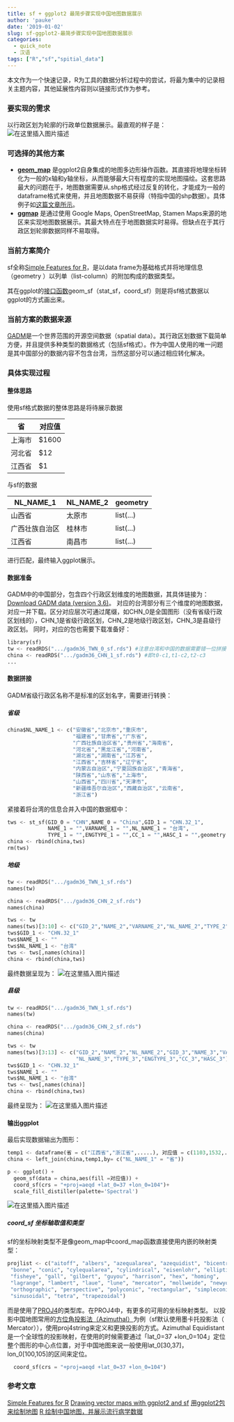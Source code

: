 ```yaml
---
title: sf + ggplot2 最简步骤实现中国地图数据展示
author: 'pauke'
date: '2019-01-02'
slug: sf-ggplot2-最简步骤实现中国地图数据展示
categories:
  - quick_note
  - 汉语
tags: ["R","sf","spitial_data"]
---
```


本文作为一个快速记录，R为工具的数据分析过程中的尝试，将最为集中的记录相关主题内容，其他延展性内容则以链接形式作为参考。

### 要实现的需求
以行政区划为轮廓的行政单位数据展示。最直观的样子是：
![在这里插入图片描述](https://img-blog.csdnimg.cn/20190102162205219.png?x-oss-process=image/watermark,type_ZmFuZ3poZW5naGVpdGk,shadow_10,text_aHR0cHM6Ly9ibG9nLmNzZG4ubmV0L3UwMTQ1MzE3MTQ=,size_16,color_FFFFFF,t_70)

### 可选择的其他方案
-  **[geom_map](https://ggplot2.tidyverse.org/reference/geom_map.html)** 是ggplot2自身集成的地图多边形操作函数。其直接将地理坐标转化为一般的x轴和y轴坐标，从而能够最大只有程度的实现地图描绘。这套思路最大的问题在于，地图数据需要从.shp格式经过反复的转化，才能成为一般的dataframe格式来使用，并且地图数据不易获得（特指中国的shp数据）。具体例子如[这篇文章所示](https://cosx.org/2014/08/r-maps-for-china/)。
- **[ggmap](https://github.com/dkahle/ggmap)** 是通过使用 Google Maps, OpenStreetMap,  Stamen Maps来源的地区来实现地图数据展示。其最大特点在于地图数据实时易得。但缺点在于其行政区划轮廓数据同样不易取得。

### 当前方案简介
sf全称[Simple Features for R](https://r-spatial.github.io/sf/index.html)，是以data frame为基础格式并将地理信息（geometry ）以列单（list-column）的附加构成的数据类型。

其在ggplot的[接口函数](https://ggplot2.tidyverse.org/reference/ggsf.html)geom_sf（stat_sf，coord_sf）则是将sf格式数据以ggplot的方式画出来。

### 当前方案的数据来源
[GADM](https://gadm.org/data.html)是一个世界范围的开源空间数据（spatial data）。其行政区划数据下载简单方便，并且提供多种类型的数据格式（包括sf格式）。作为中国人使用的唯一问题是其中国部分的数据内容不包含台湾，当然这部分可以通过相应转化解决。
### 具体实现过程
#### 整体思路
使用sf格式数据的整体思路是将待展示数据

省| 对应值
-------- | -----
上海市| $1600
河北省| $12
江西省  | $1

与sf的数据

NL_NAME_1 | NL_NAME_2 |geometry
-------- | ----- |------
山西省| 太原市|list(...)
广西壮族自治区| 桂林市|list(...)
江西省  |南昌市|list(...)

进行匹配，最终输入ggplot展示。

#### 数据准备
GADM中的中国部分，包含四个行政区划维度的地图数据，其具体链接为：[Download GADM data (version 3.6)](https://gadm.org/download_country_v3.html)。
对应的台湾部分有三个维度的地图数据，对应一并下载。区分对应层次可通过尾缀，如CHN_0是全国图形（没有省级行政区划线的），CHN_1是省级行政区划，CHN_2是地级行政区划，CHN_3是县级行政区划。
同时，对应的包也需要下载准备好：
```python
library(sf)
tw <- readRDS(".../gadm36_TWN_0_sf.rds") #注意台湾和中国的数据需要错一位拼接
china <- readRDS(".../gadm36_CHN_1_sf.rds") #即t0-c1,t1-c2,t2-c3
...
```
#### 数据拼接

GADM省级行政区名称不是标准的区划名字，需要进行转换：
##### 省级
```python
china$NL_NAME_1 <- c("安徽省","北京市","重庆市",
                     "福建省","甘肃省","广东省",
                     "广西壮族自治区省","贵州省","海南省",
                     "河北省","黑龙江省","河南省",
                     "湖北省","湖南省","江苏省",
                     "江西省","吉林省","辽宁省",
                     "内蒙古自治区","宁夏回族自治区","青海省",
                     "陕西省","山东省","上海市",
                     "山西省","四川省","天津市",
                     "新疆维吾尔自治区","西藏自治区","云南省",
                     "浙江省")
```
紧接着将台湾的信息合并入中国的数据框中：
```python
tws <- st_sf(GID_0 = "CHN",NAME_0 = "China",GID_1 = "CHN.32_1",
             NAME_1 = "",VARNAME_1 = "",NL_NAME_1 = "台湾",
             TYPE_1 = "",ENGTYPE_1 = "",CC_1 = "",HASC_1 = "",geometry = tw$geometry)
china <- rbind(china,tws)
rm(tws)
```
##### 地级
```python
tw <- readRDS(".../gadm36_TWN_1_sf.rds")
names(tw)

china <- readRDS(".../gadm36_CHN_2_sf.rds")
names(china)

tws <- tw
names(tws)[3:10] <- c("GID_2","NAME_2","VARNAME_2","NL_NAME_2","TYPE_2","ENGTYPE_2","CC_2","HASC_2")
tws$GID_1 <- "CHN.32_1"
tws$NAME_1 <- ""
tws$NL_NAME_1 <- "台湾"
tws <- tws[,names(china)]
china <- rbind(china,tws)
```
最终数据呈现为：
![在这里插入图片描述](https://img-blog.csdnimg.cn/20190102171650925.png?x-oss-process=image/watermark,type_ZmFuZ3poZW5naGVpdGk,shadow_10,text_aHR0cHM6Ly9ibG9nLmNzZG4ubmV0L3UwMTQ1MzE3MTQ=,size_16,color_FFFFFF,t_70)

##### 县级
```python
tw <- readRDS(".../gadm36_TWN_1_sf.rds")
names(tw)

china <- readRDS(".../gadm36_CHN_2_sf.rds")
names(china)

tws <- tw
names(tws)[3:13] <- c("GID_2","NAME_2","NL_NAME_2","GID_3","NAME_3","VARNAME_3",
                      "NL_NAME_3","TYPE_3","ENGTYPE_3","CC_3","HASC_3")
tws$GID_1 <- "CHN.32_1"
tws$NAME_1 <- ""
tws$NL_NAME_1 <- "台湾"
tws <- tws[,names(china)]
china <- rbind(china,tws)
```
最终呈现为：
![在这里插入图片描述](https://img-blog.csdnimg.cn/20190102172557154.png?x-oss-process=image/watermark,type_ZmFuZ3poZW5naGVpdGk,shadow_10,text_aHR0cHM6Ly9ibG9nLmNzZG4ubmV0L3UwMTQ1MzE3MTQ=,size_16,color_FFFFFF,t_70)


#### 输出ggplot
最后实现数据输出为图形：
```python
temp1 <- dataframe(省 = c("江西省","浙江省",.....), 对应值 = c(1103,1532,..))
china <- left_join(china,temp1,by= c("NL_NAME_1" = "省"))

p <- ggplot() +
  geom_sf(data = china,aes(fill =对应值)) + 
  coord_sf(crs = "+proj=aeqd +lat_0=37 +lon_0=104")+
  scale_fill_distiller(palette='Spectral')
```
![在这里插入图片描述](https://img-blog.csdnimg.cn/20190102162205219.png?x-oss-process=image/watermark,type_ZmFuZ3poZW5naGVpdGk,shadow_10,text_aHR0cHM6Ly9ibG9nLmNzZG4ubmV0L3UwMTQ1MzE3MTQ=,size_16,color_FFFFFF,t_70)

##### coord_sf 坐标轴取值和类型
sf的坐标映射类型不是像geom_map中coord_map函数直接使用内嵌的映射类型：
```python
projlist <- c("aitoff", "albers", "azequalarea", "azequidist", "bicentric",
 "bonne", "conic", "cylequalarea", "cylindrical", "eisenlohr", "elliptic",
 "fisheye", "gall", "gilbert", "guyou", "harrison", "hex", "homing",
 "lagrange", "lambert", "laue", "lune", "mercator", "mollweide", "newyorker",
 "orthographic", "perspective", "polyconic", "rectangular", "simpleconic",
 "sinusoidal", "tetra", "trapezoidal")
```
而是使用了[PROJ4](https://proj4.org/about.html)的类型库。在PROJ4中，有更多的可用的坐标映射类型。
以投影中国地图常用的[方位角投影法（Azimuthal）](https://proj4.org/operations/projections/aeqd.html)为例（sf默认使用墨卡托投影法（ Mercator）），使用proj4string来定义和更换投影的方式。Azimuthal Equidistant是一个全球性的投影映射，在使用的时候需要通过「lat_0=37 +lon_0=104」定位整个图形的中心点位置，对于中国地图来说一般使用lat_0[30,37]，lon_0[100,105]的区间来定位。
```python
  coord_sf(crs = "+proj=aeqd +lat_0=37 +lon_0=104")
```
### 参考文章
[Simple Features for R](https://cran.r-project.org/web/packages/sf/vignettes/sf1.html)
[Drawing vector maps with ggplot2 and sf](https://cfss.uchicago.edu/geoviz_plot.html)
[用ggplot2包来绘制地图](https://www.r-bloggers.com/lang/chinese/1010)
[R 绘制中国地图，并展示流行病学数据](https://cosx.org/2014/08/r-maps-for-china/)